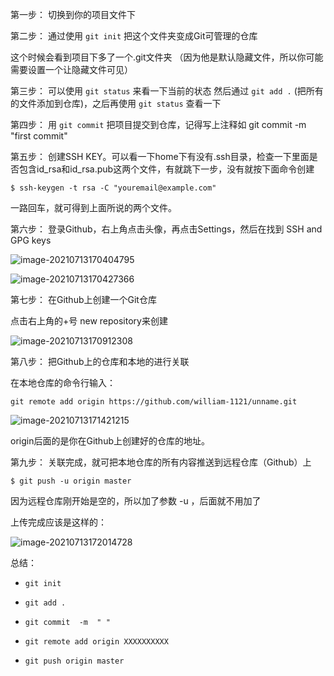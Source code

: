 第一步： 切换到你的项目文件下

第二步： 通过使用 `git init` 把这个文件夹变成Git可管理的仓库

这个时候会看到项目下多了一个.git文件夹 （因为他是默认隐藏文件，所以你可能需要设置一个让隐藏文件可见）

第三步： 可以使用 `git status` 来看一下当前的状态 然后通过 `git add .` (把所有的文件添加到仓库)，之后再使用 `git status` 查看一下

第四步： 用 `git commit` 把项目提交到仓库，记得写上注释如 git commit -m "first commit"

第五步： 创建SSH KEY。可以看一下home下有没有.ssh目录，检查一下里面是否包含id_rsa和id_rsa.pub这两个文件，有就跳下一步，没有就按下面命令创建

```
$ ssh-keygen -t rsa -C "youremail@example.com"
```

 一路回车，就可得到上面所说的两个文件。

第六步： 登录Github，右上角点击头像，再点击Settings，然后在找到 SSH and GPG keys

![image-20210713170404795](/home/q123/.config/Typora/typora-user-images/image-20210713170404795.png)

![image-20210713170427366](/home/q123/.config/Typora/typora-user-images/image-20210713170427366.png)

第七步： 在Github上创建一个Git仓库

点击右上角的+号 new repository来创建

![image-20210713170912308](/home/q123/.config/Typora/typora-user-images/image-20210713170912308.png)



第八步： 把Github上的仓库和本地的进行关联

在本地仓库的命令行输入：

```
git remote add origin https://github.com/william-1121/unname.git
```

![image-20210713171421215](/home/q123/.config/Typora/typora-user-images/image-20210713171421215.png)

origin后面的是你在Github上创建好的仓库的地址。

第九步： 关联完成，就可把本地仓库的所有内容推送到远程仓库（Github）上

```
$ git push -u origin master
```

因为远程仓库刚开始是空的，所以加了参数 -u ，后面就不用加了

上传完成应该是这样的：

![image-20210713172014728](/home/q123/.config/Typora/typora-user-images/image-20210713172014728.png)



总结：

+ `git init`

+ `git add .`

+ `git commit  -m  " "`

+ `git remote add origin XXXXXXXXXX`

+ `git push origin master`

  

